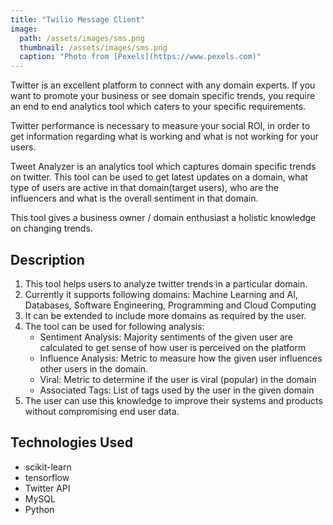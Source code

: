 ```yaml
---
title: "Twilio Message Client"
image: 
  path: /assets/images/sms.png
  thumbnail: /assets/images/sms.png
  caption: "Photo from [Pexels](https://www.pexels.com)"
---
```

Twitter is an excellent platform to connect with any domain experts. If you want to promote your business or see domain specific trends, you require an end to end analytics tool which caters to your specific requirements. 

Twitter performance is necessary to measure your social ROI, in order to get information regarding what is working and what is not working for your users.

Tweet Analyzer is an analytics tool which captures domain specific trends on twitter. This tool can be used to get latest updates on a domain, what type of users are active in that domain(target users), who are the influencers and what is the overall sentiment in that domain.

This tool gives a business owner / domain enthusiast a holistic knowledge on changing trends.

## Description 

1. This tool helps users to analyze twitter trends in a particular domain.
2. Currently it supports following domains: Machine Learning and AI, Databases, Software Engineering,
Programming and Cloud Computing
3. It can be extended to include more domains as required by the user.
4. The tool can be used for following analysis:
    - Sentiment Analysis: Majority sentiments of the given user are calculated to get sense of how user is perceived on the platform
    - Influence Analysis: Metric to measure how the given user influences other users in the domain.
    - Viral: Metric to determine if the user is viral (popular) in the domain
    - Associated Tags: List of tags used by the user in the given domain
5. The user can use this knowledge to improve their systems and products without compromising end user data.


## Technologies Used

* scikit-learn
* tensorflow
* Twitter API
* MySQL
* Python
